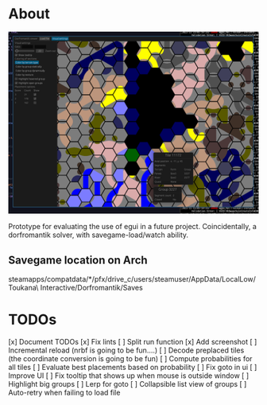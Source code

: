 # About

![current snapshot](./snapshot.png)

Prototype for evaluating the use of egui in a future project.
Coincidentally, a dorfromantik solver, with savegame-load/watch ability.

## Savegame location on Arch
steamapps/compatdata/*/pfx/drive_c/users/steamuser/AppData/LocalLow/Toukana\ Interactive/Dorfromantik/Saves

# TODOs

[x] Document TODOs
[x] Fix lints
[ ] Split run function
[x] Add screenshot
[ ] Incremental reload (nrbf is going to be fun....)
[ ] Decode preplaced tiles (the coordinate conversion is going to be fun)
[ ] Compute probabilities for all tiles
[ ] Evaluate best placements based on probability
[ ] Fix goto in ui
[ ] Improve UI
[ ] Fix tooltip that shows up when mouse is outside window
[ ] Highlight big groups
[ ] Lerp for goto
[ ] Collapsible list view of groups
[ ] Auto-retry when failing to load file
